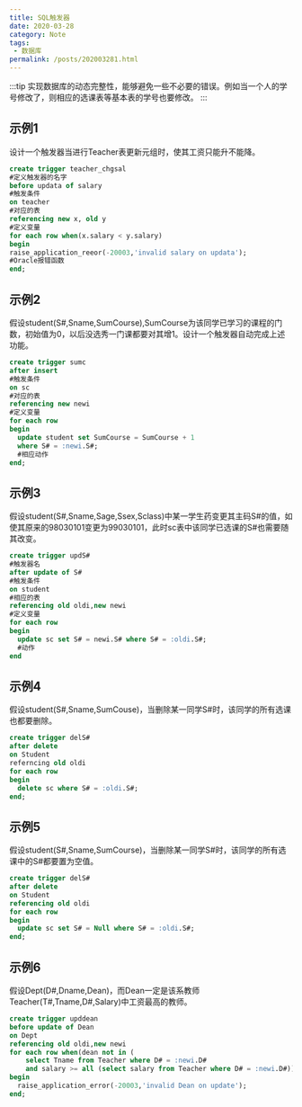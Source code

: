 ```yaml
---
title: SQL触发器
date: 2020-03-28
category: Note
tags:
 - 数据库
permalink: /posts/202003281.html
---
```


:::tip
实现数据库的动态完整性，能够避免一些不必要的错误。例如当一个人的学号修改了，则相应的选课表等基本表的学号也要修改。
:::

<!-- more -->

## 示例1

设计一个触发器当进行Teacher表更新元组时，使其工资只能升不能降。

```sql
create trigger teacher_chgsal
#定义触发器的名字
before updata of salary
#触发条件
on teacher
#对应的表
referencing new x, old y
#定义变量
for each row when(x.salary < y.salary)
begin 
raise_application_reeor(-20003,'invalid salary on updata');
#Oracle报错函数
end;
```

## 示例2

假设student(S#,Sname,SumCourse),SumCourse为该同学已学习的课程的门数，初始值为0，以后没选秀一门课都要对其增1。设计一个触发器自动完成上述功能。

```sql
create trigger sumc 
after insert 
#触发条件
on sc
#对应的表
referencing new newi
#定义变量
for each row
begin
  update student set SumCourse = SumCourse + 1
  where S# = :newi.S#;
  #相应动作
end;
```

## 示例3

假设student(S#,Sname,Sage,Ssex,Sclass)中某一学生药变更其主码S#的值，如使其原来的98030101变更为99030101，此时sc表中该同学已选课的S#也需要随其改变。

```sql
create trigger updS#
#触发器名
after update of S#
#触发条件
on student
#相应的表
referencing old oldi,new newi
#定义变量
for each row
begin
  update sc set S# = newi.S# where S# = :oldi.S#;
  #动作
end
```

## 示例4

假设student(S#,Sname,SumCouse)，当删除某一同学S#时，该同学的所有选课也都要删除。

```sql
create trigger delS#
after delete
on Student
referncing old oldi
for each row
begin
  delete sc where S# = :oldi.S#;
end;
```

## 示例5

假设student(S#,Sname,SumCourse)，当删除某一同学S#时，该同学的所有选课中的S#都要置为空值。

```sql
create trigger delS# 
after delete
on Student
referencing old oldi
for each row
begin
  update sc set S# = Null where S# = :oldi.S#;
end;
```

## 示例6

假设Dept(D#,Dname,Dean)，而Dean一定是该系教师Teacher(T#,Tname,D#,Salary)中工资最高的教师。

```sql
create trigger upddean 
before update of Dean
on Dept
referencing old oldi,new newi
for each row when(dean not in (
    select Tname from Teacher where D# = :newi.D#
    and salary >= all (select salary from Teacher where D# = :newi.D#)))
begin
  raise_application_error(-20003,'invalid Dean on update');
end;
```
